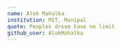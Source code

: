 ```yaml
---
name: Alok Mahalka
institution: MIT, Manipal
quote: Peoples dream have no limit
github_user: AlokMahalka
---
```

